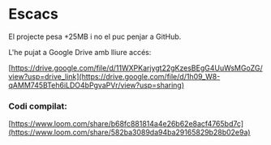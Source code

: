 # Escacs

El projecte pesa +25MB i no el puc penjar a GitHub.

L'he pujat a Google Drive amb lliure accés: 

[https://drive.google.com/file/d/11WXPKarjygt22gKzesBEgG4UuWsMGoZG/view?usp=drive_link](https://drive.google.com/file/d/1h09_W8-qAMM745BTeh6iLDO4bPgvaPVr/view?usp=sharing)

### Codi compilat:

[https://www.loom.com/share/b68fc881814a4e26b62e8acf4765bd7c](https://www.loom.com/share/582ba3089da94ba29165829b28b02e9a)

